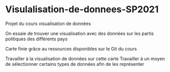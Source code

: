 # Visulalisation-de-donnees-SP2021
Projet du cours visualisation de données

On essaie de trouver une visualisation avec des données sur les partis politiques des différents pays

Carte finie grâce au ressources disponibles sur le Git du cours

Travailler à la visualisation de données sur cette carte
Travailler à un moyen de sélectionner certains types de données afin de les représenter



